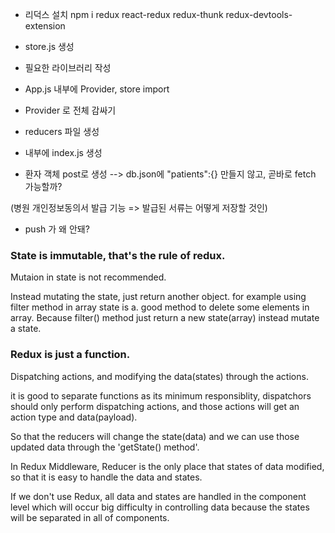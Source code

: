 - 리덕스 설치
npm i redux react-redux redux-thunk redux-devtools-extension
  
- store.js 생성 
- 필요한 라이브러리 작성

- App.js 내부에 Provider, store import
- Provider 로 전체 감싸기

- reducers 파일 생성
- 내부에 index.js 생성

- 환자 객체 post로 생성 --> db.json에 "patients":{} 만들지 않고, 곧바로 fetch 가능할까?

(병원 개인정보동의서 발급 기능 => 발급된 서류는 어떻게 저장할 것인)

- push 가 왜 안돼?

### State is immutable, that's the rule of redux.
Mutaion in state is not recommended.

Instead mutating the state, just return another object. for example using filter method in array state is a. good method to delete some elements in array. Because filter() method just return a new state(array) instead mutate a state.



### Redux is just a function. 
Dispatching actions, and modifying the data(states) through the actions.

it is good to separate functions as its minimum responsiblity, dispatchors should only perform dispatching actions, and those actions will get an action type and data(payload).

So that the reducers will change the state(data) and we can use those updated data through the 'getState() method'.



In Redux Middleware, Reducer is the only place that states of data modified, so that it is easy to handle the data and states.

If we don't use Redux, all data and states are handled in the component level which will occur big difficulty in controlling data because the states will be separated in all of components.

